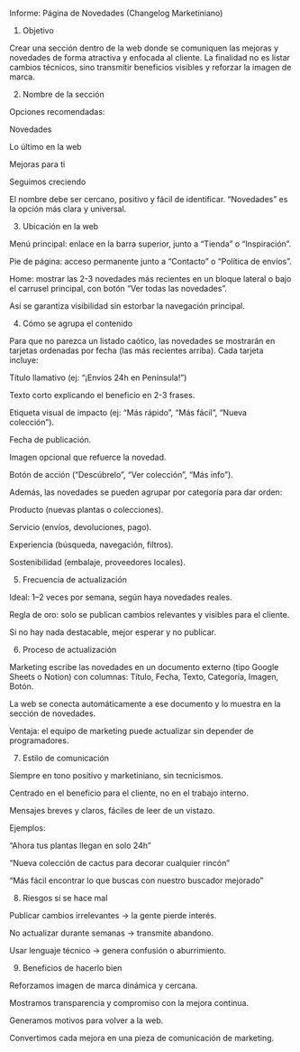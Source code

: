 Informe: Página de Novedades (Changelog Marketiniano)
1. Objetivo

Crear una sección dentro de la web donde se comuniquen las mejoras y novedades de forma atractiva y enfocada al cliente. La finalidad no es listar cambios técnicos, sino transmitir beneficios visibles y reforzar la imagen de marca.

2. Nombre de la sección

Opciones recomendadas:

Novedades

Lo último en la web

Mejoras para ti

Seguimos creciendo

El nombre debe ser cercano, positivo y fácil de identificar. “Novedades” es la opción más clara y universal.

3. Ubicación en la web

Menú principal: enlace en la barra superior, junto a “Tienda” o “Inspiración”.

Pie de página: acceso permanente junto a “Contacto” o “Política de envíos”.

Home: mostrar las 2-3 novedades más recientes en un bloque lateral o bajo el carrusel principal, con botón “Ver todas las novedades”.

Así se garantiza visibilidad sin estorbar la navegación principal.

4. Cómo se agrupa el contenido

Para que no parezca un listado caótico, las novedades se mostrarán en tarjetas ordenadas por fecha (las más recientes arriba).
Cada tarjeta incluye:

Título llamativo (ej: “¡Envíos 24h en Península!”)

Texto corto explicando el beneficio en 2-3 frases.

Etiqueta visual de impacto (ej: “Más rápido”, “Más fácil”, “Nueva colección”).

Fecha de publicación.

Imagen opcional que refuerce la novedad.

Botón de acción (“Descúbrelo”, “Ver colección”, “Más info”).

Además, las novedades se pueden agrupar por categoría para dar orden:

Producto (nuevas plantas o colecciones).

Servicio (envíos, devoluciones, pago).

Experiencia (búsqueda, navegación, filtros).

Sostenibilidad (embalaje, proveedores locales).

5. Frecuencia de actualización

Ideal: 1–2 veces por semana, según haya novedades reales.

Regla de oro: solo se publican cambios relevantes y visibles para el cliente.

Si no hay nada destacable, mejor esperar y no publicar.

6. Proceso de actualización

Marketing escribe las novedades en un documento externo (tipo Google Sheets o Notion) con columnas: Título, Fecha, Texto, Categoría, Imagen, Botón.

La web se conecta automáticamente a ese documento y lo muestra en la sección de novedades.

Ventaja: el equipo de marketing puede actualizar sin depender de programadores.

7. Estilo de comunicación

Siempre en tono positivo y marketiniano, sin tecnicismos.

Centrado en el beneficio para el cliente, no en el trabajo interno.

Mensajes breves y claros, fáciles de leer de un vistazo.

Ejemplos:

“Ahora tus plantas llegan en solo 24h”

“Nueva colección de cactus para decorar cualquier rincón”

“Más fácil encontrar lo que buscas con nuestro buscador mejorado”

8. Riesgos si se hace mal

Publicar cambios irrelevantes → la gente pierde interés.

No actualizar durante semanas → transmite abandono.

Usar lenguaje técnico → genera confusión o aburrimiento.

9. Beneficios de hacerlo bien

Reforzamos imagen de marca dinámica y cercana.

Mostramos transparencia y compromiso con la mejora continua.

Generamos motivos para volver a la web.

Convertimos cada mejora en una pieza de comunicación de marketing.